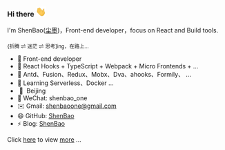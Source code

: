 ### Hi there <img src="./img/wave.gif" width="24px">

I'm ShenBao([尘墨](https://shenbao.github.io/about/))，Front-end developer，focus on React and Build tools.

<!-- **( I’m currently looking for a job, you can contact me if you have a suitable one, thanks ~ )** -->

<sub>{折腾 ⇌ 迷茫 ⇌ 思考]ing，在路上...</sub>

<!-- <sub>无技术，无 PR，无开源，兢兢业业的 stevedore ! </sub>😎😎😎 -->

<!-- <img
    src="./img/code.gif"
    alt="code.gif"
    align="right"
    width="360"
    height="100%"
    style="max-width: 360px;padding-left: 12px;padding-bottom: 12px;"
/>

<br /> -->

- 🔭 Front-end developer
- 🍉 React Hooks + TypeScript + Webpack + Micro Frontends + ...
- 🍒 Antd、Fusion、Redux、Mobx、Dva、ahooks、Formily、 ...
- 🌱 Learning Serverless、Docker ...
- &nbsp;📍&nbsp; Beijing
- 💬 WeChat: shenbao_one
- ✉️ Gmail: shenbaoone@gmail.com
- 😄 GitHub: [ShenBao](https://github.com/ShenBao)
- ⚡ Blog: [ShenBao](https://shenbao.github.io)

Click <a href="https://shenbao.github.io/about" target="_blank">here</a> to view [more](./MORE.md) ...
